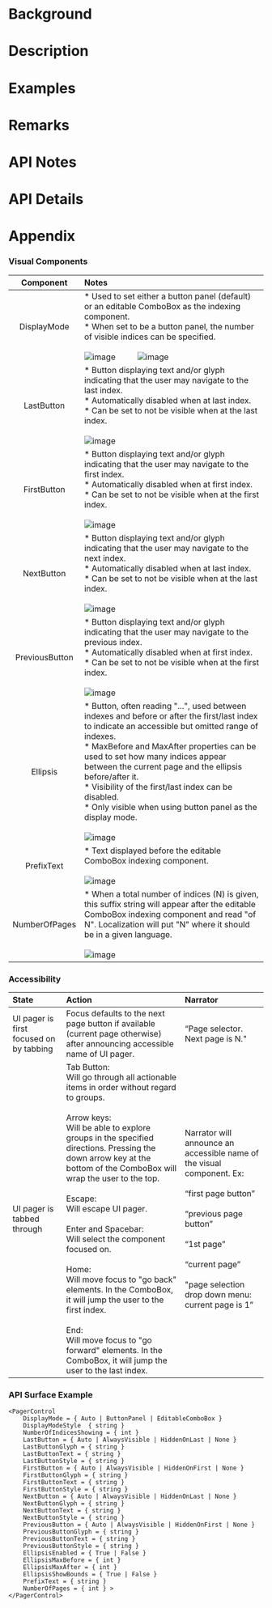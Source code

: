<!-- The purpose of this spec is to describe a new feature and
its APIs that make up a new feature in WinUI. -->

<!-- There are two audiences for the spec. The first are people
that want to evaluate and give feedback on the API, as part of
the submission process.  When it's complete
it will be incorporated into the public documentation at
docs.microsoft.com (http://docs.microsoft.com/uwp/toolkits/winui/).
Hopefully we'll be able to copy it mostly verbatim.
So the second audience is everyone that reads there to learn how
and why to use this API. -->

# Background
<!-- Use this section to provide background context for the new API(s) 
in this spec. -->

<!-- This section and the appendix are the only sections that likely
do not get copied to docs.microsoft.com; they're just an aid to reading this spec. -->

<!-- If you're modifying an existing API, included a link here to the
existing page(s) -->

<!-- For example, this section is a place to explain why you're adding this API rather than
modifying an existing API. -->

<!-- For example, this is a place to provide a brief explanation of some dependent
area, just explanation enough to understand this new API, rather than telling
the reader "go read 100 pages of background information posted at ...". -->


# Description
<!-- Use this section to provide a brief description of the feature.
For an example, see the introduction to the PasswordBox control 
(http://docs.microsoft.com/windows/uwp/design/controls-and-patterns/password-box). -->


# Examples
<!-- Use this section to explain the features of the API, showing
example code with each description. The general format is: 
  feature explanation,
  example code
  feature explanation,
  example code
  etc.-->
  
<!-- Code samples should be in C# and/or C++/WinRT -->

<!-- As an example of this section, see the Examples section for the PasswordBox control 
(https://docs.microsoft.com/windows/uwp/design/controls-and-patterns/password-box#examples). -->


# Remarks
<!-- Explanation and guidance that doesn't fit into the Examples section. -->

<!-- APIs should only throw exceptions in exceptional conditions; basically,
only when there's a bug in the caller, such as argument exception.  But if for some
reason it's necessary for a caller to catch an exception from an API, call that
out with an explanation either here or in the Examples -->

# API Notes
<!-- Option 1: Give a one or two line description of each API (type
and member), or at least the ones that aren't obvious
from their name.  These descriptions are what show up
in IntelliSense. For properties, specify the default value of the property if it
isn't the type's default (for example an int-typed property that doesn't default to zero.) -->

<!-- Option 2: Put these descriptions in the below API Details section,
with a "///" comment above the member or type. -->

# API Details
<!-- The exact API, in MIDL3 format (https://docs.microsoft.com/en-us/uwp/midl-3/) -->

# Appendix
<!-- Anything else that you want to write down for posterity, but 
that isn't necessary to understand the purpose and usage of the API.
For example, implementation details. -->

### Visual Components

 | Component |  Notes |
|:---:|:---|
| DisplayMode | * Used to set either a button panel (default) or an editable ComboBox as the indexing component. <br> * When set to be a button panel, the number of visible indices can be specified. <br><br> ![image](https://user-images.githubusercontent.com/16964652/49760354-23671280-fc79-11e8-804b-71b5b84a80f5.png) &nbsp;&nbsp;&nbsp;&nbsp;&nbsp;&nbsp;&nbsp;&nbsp; ![image](https://user-images.githubusercontent.com/16964652/49760373-2eba3e00-fc79-11e8-8304-12d7b6ee2c89.png) |
| LastButton | * Button displaying text and/or glyph indicating that the user may navigate to the last index. <br> * Automatically disabled when at last index. <br> * Can be set to not be visible when at the last index.  <br><br> ![image](https://user-images.githubusercontent.com/16964652/49760392-3a0d6980-fc79-11e8-8d96-a811cee1c759.png) |
| FirstButton | * Button displaying text and/or glyph indicating that the user may navigate to the first index. <br> * Automatically disabled when at first index. <br> * Can be set to not be visible when at the first index.  <br><br> ![image](https://user-images.githubusercontent.com/16964652/49760409-485b8580-fc79-11e8-9545-a580f6016f6c.png) |
| NextButton | * Button displaying text and/or glyph indicating that the user may navigate to the next index. <br> * Automatically disabled when at last index. <br> * Can be set to not be visible when at the last index. <br><br> ![image](https://user-images.githubusercontent.com/16964652/49760426-54474780-fc79-11e8-9446-ee2886941a24.png) |
| PreviousButton | * Button displaying text and/or glyph indicating that the user may navigate to the previous index. <br> * Automatically disabled when at first index. <br> * Can be set to not be visible when at the first index.  <br><br> ![image](https://user-images.githubusercontent.com/16964652/49760443-62956380-fc79-11e8-8f93-562a92fde666.png) |
| Ellipsis | * Button, often reading "...", used between indexes and before or after the first/last index to indicate an accessible but omitted range of indexes. <br> * MaxBefore and MaxAfter properties can be used to set  how many indices appear between the current page and the ellipsis before/after it. <br> * Visibility of the first/last index can be disabled. <br> * Only visible when using button panel as the display mode.  <br><br> ![image](https://user-images.githubusercontent.com/16964652/49760513-85277c80-fc79-11e8-926e-3453ea29b0a3.png) |
| PrefixText | * Text displayed before the editable ComboBox indexing component. <br><br> ![image](https://user-images.githubusercontent.com/16964652/49760540-93759880-fc79-11e8-9c4f-3c3222b95a13.png) |
| NumberOfPages | * When a total number of indices (N) is given, this suffix string will appear after the editable ComboBox indexing component and read "of N". Localization will put "N" where it should be in a given language. <br><br> ![image](https://user-images.githubusercontent.com/16964652/49760557-9a9ca680-fc79-11e8-943f-3425d993fdeb.png) |

### Accessibility

| State | Action | Narrator |
|:---|:---|:---|
| UI pager is first focused on by tabbing | Focus defaults to the next page button if available (current page otherwise) after announcing accessible name of UI pager. | “Page selector. Next page is N." |
| UI pager is tabbed through | Tab Button: <br> Will go through all actionable items in order without regard to groups. <br> <br> Arrow keys: <br> Will be able to explore groups in the specified directions. Pressing the down arrow key at the bottom of the ComboBox will wrap the user to the top. <br> <br> Escape: <br> Will escape UI pager. <br> <br> Enter and Spacebar: <br> Will select the component focused on. <br> <br> Home: <br> Will move focus to "go back" elements. In the ComboBox, it will jump the user to the first index. <br> <br> End: <br> Will move focus to "go forward" elements. In the ComboBox, it will jump the user to the last index. | Narrator will announce an accessible name of the visual component. Ex:<br><br> “first page button” <br><br> “previous page button” <br><br> “1st page” <br><br> “current page” <br><br> "page selection drop down menu: current page is 1” | 

### API Surface Example

```XAML
<PagerControl
    DisplayMode = { Auto | ButtonPanel | EditableComboBox }
    DisplayModeStyle  { string }
    NumberOfIndicesShowing = { int }
    LastButton = { Auto | AlwaysVisible | HiddenOnLast | None } 
    LastButtonGlyph = { string }
    LastButtonText = { string }
    LastButtonStyle = { string }
    FirstButton = { Auto | AlwaysVisible | HiddenOnFirst | None }
    FirstButtonGlyph = { string }
    FirstButtonText = { string }
    FirstButtonStyle = { string }
    NextButton = { Auto | AlwaysVisible | HiddenOnLast | None } 
    NextButtonGlyph = { string }
    NextButtonText = { string }
    NextButtonStyle = { string }
    PreviousButton = { Auto | AlwaysVisible | HiddenOnFirst | None }  
    PreviousButtonGlyph = { string }
    PreviousButtonText = { string }
    PreviousButtonStyle = { string }
    EllipsisEnabled = { True | False }
    EllipsisMaxBefore = { int }
    EllipsisMaxAfter = { int }
    EllipsisShowBounds = { True | False }
    PrefixText = { string }  
    NumberOfPages = { int } >
</PagerControl>
```
